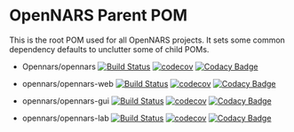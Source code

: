 # OpenNARS Parent POM

This is the root POM used for all OpenNARS projects. It sets some common dependency defaults to unclutter some of child POMs.

* Opennars/opennars
[![Build Status](https://travis-ci.org/opennars/opennars.svg?branch=master)](https://travis-ci.org/opennars/opennars)
[![codecov](https://codecov.io/gh/opennars/opennars/branch/master/graph/badge.svg)](https://codecov.io/gh/opennars/opennars)
[![Codacy Badge](https://api.codacy.com/project/badge/Grade/fce375943907463fa53dc5bebcefebbd)](https://www.codacy.com/app/freemo/opennars?utm_source=github.com&amp;utm_medium=referral&amp;utm_content=opennars/opennars&amp;utm_campaign=Badge_Grade)

* opennars/opennars-web
[![Build Status](https://travis-ci.org/opennars/opennars-web.svg?branch=master)](https://travis-ci.org/opennars/opennars-web)
[![codecov](https://codecov.io/gh/opennars/opennars-web/branch/master/graph/badge.svg)](https://codecov.io/gh/opennars/opennars-web)
[![Codacy Badge](https://api.codacy.com/project/badge/Grade/63898dd3a93b486d8a56aade86e1d42f)](https://www.codacy.com/app/freemo/opennars-web?utm_source=github.com&amp;utm_medium=referral&amp;utm_content=opennars/opennars-web&amp;utm_campaign=Badge_Grade)

* opennars/opennars-gui
[![Build Status](https://travis-ci.org/opennars/opennars-gui.svg?branch=master)](https://travis-ci.org/opennars/opennars-gui)
[![codecov](https://codecov.io/gh/opennars/opennars-gui/branch/master/graph/badge.svg)](https://codecov.io/gh/opennars/opennars-gui)
[![Codacy Badge](https://api.codacy.com/project/badge/Grade/276bbe273d164f21a61936fb1d79082a)](https://www.codacy.com/app/freemo/opennars-gui?utm_source=github.com&amp;utm_medium=referral&amp;utm_content=opennars/opennars-gui&amp;utm_campaign=Badge_Grade)

* opennars/opennars-lab
[![Build Status](https://travis-ci.org/opennars/opennars-lab.svg?branch=master)](https://travis-ci.org/opennars/opennars-lab)
[![codecov](https://codecov.io/gh/opennars/opennars-lab/branch/master/graph/badge.svg)](https://codecov.io/gh/opennars/opennars-lab)
[![Codacy Badge](https://api.codacy.com/project/badge/Grade/01e3de8c036d4b25ac3024ddfa68fcf0)](https://www.codacy.com/app/freemo/opennars-lab?utm_source=github.com&amp;utm_medium=referral&amp;utm_content=opennars/opennars-lab&amp;utm_campaign=Badge_Grade)
